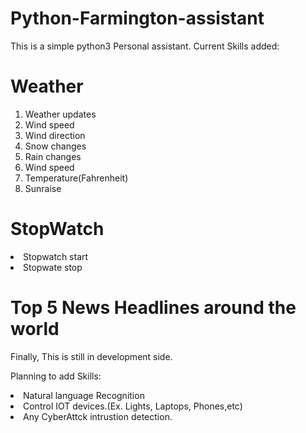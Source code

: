 # Python-Farmington-assistant

This is a simple python3 Personal assistant.
Current Skills added:
# Weather
  <ol>
  <li>Weather updates</li>
  <li>Wind speed</li>
  <li>Wind direction</li>
  <li>Snow changes</li>
  <li>Rain changes</li>
  <li>Wind speed</li>
  <li>Temperature(Fahrenheit)</li>
  <li>Sunraise</li>
  </ol>

# StopWatch
  <lo>
  <li>Stopwatch start</li>
  <li>Stopwate stop</li>
  </lo>
  
# Top 5 News Headlines around the world

Finally, This is still in development side.

Planning to add Skills:
  <lo>
  <li>Natural language Recognition</li>
  <li>Control IOT devices.(Ex. Lights, Laptops, Phones,etc)</li>
  <li>Any CyberAttck intrustion detection.</li>
  </lo>
